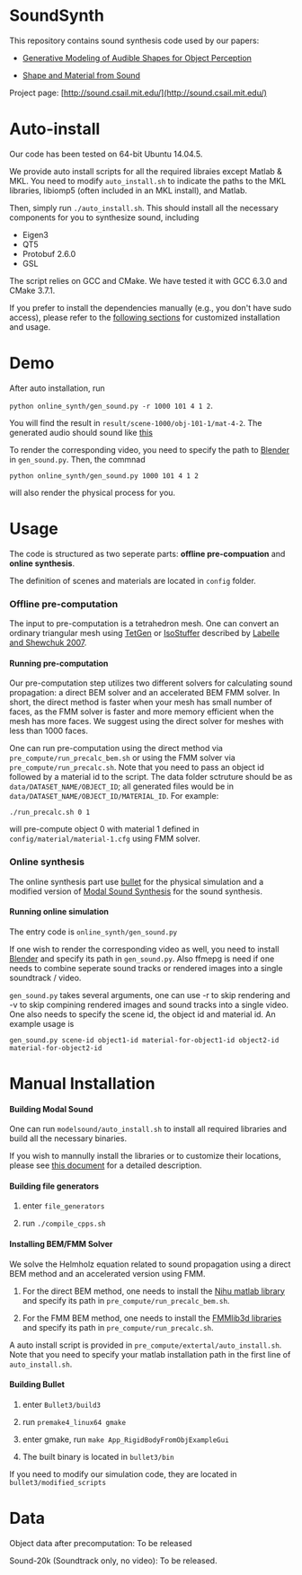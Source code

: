 # SoundSynth

This repository contains sound synthesis code used by our papers:

* [Generative Modeling of Audible Shapes for Object Perception](http://sound.csail.mit.edu/papers/gensound_iccv.pdf)

* [Shape and Material from Sound](http://sound.csail.mit.edu/papers/fastsound_nips.pdf)

Project page:  [http://sound.csail.mit.edu/](http://sound.csail.mit.edu/)
 
# Auto-install

Our code has been tested on 64-bit Ubuntu 14.04.5.
 
We provide auto install scripts for all the required libraies except Matlab & MKL. You need to modify `auto_install.sh` to indicate the paths to the MKL libraries, libiomp5 (often included in an MKL install), and Matlab.
 
Then, simply run `./auto_install.sh`. This should install all the necessary components for you to synthesize sound, including
- Eigen3
- QT5
- Protobuf 2.6.0
- GSL

The script relies on GCC and CMake. We have tested it with GCC 6.3.0 and CMake 3.7.1.
 
If you prefer to install the dependencies manually (e.g., you don't have sudo access), please refer to the [following sections](#manual-installation) for customized installation and usage.

# Demo

After auto installation, run

`python online_synth/gen_sound.py -r 1000 101 4 1 2`.

You will find the result in `result/scene-1000/obj-101-1/mat-4-2`. The generated audio should sound like [this](http://sound.csail.mit.edu/data/merged.wav)

To render the corresponding video, you need to specify the path to [Blender](https://www.blender.org/) in `gen_sound.py`. Then, the commnad

`python online_synth/gen_sound.py 1000 101 4 1 2`

will also render the physical process for you.
 
# Usage
 
The code is structured as two seperate parts: **offline pre-compuation** and **online synthesis**.
 
The definition of scenes and materials are located in `config` folder.
 
### Offline pre-computation
  
The input to pre-computation is a tetrahedron mesh. One can convert an ordinary triangular mesh using [TetGen](http://wias-berlin.de/software/tetgen/) or [IsoStuffer](https://github.com/cxzheng/ModalSound) described by [Labelle and Shewchuk 2007](http://www.cs.berkeley.edu/~jrs/papers/stuffing.pdf).
  
#### Running pre-computation
  
Our pre-computation step utilizes two different solvers for calculating sound propagation: a direct BEM solver and an accelerated BEM FMM solver. In short, the direct method is faster when your mesh has small number of faces, as the FMM solver is faster and more memory efficient when the mesh has more faces. We suggest using the direct solver for meshes with less than 1000 faces. 

One can run pre-computation using the direct method via `pre_compute/run_precalc_bem.sh` or using the FMM solver via `pre_compute/run_precalc.sh`. Note that you need to pass an object id followed by a material id to the script. The data folder sctruture should be as `data/DATASET_NAME/OBJECT_ID`; all generated files would be in `data/DATASET_NAME/OBJECT_ID/MATERIAL_ID`. For example:

`./run_precalc.sh 0 1`

will pre-compute object 0 with material 1 defined in `config/material/material-1.cfg` using FMM solver. 

### Online synthesis
 
The online synthesis part use [bullet](https://github.com/bulletphysics/bullet3) for the physical simulation and a modified version of [Modal Sound Synthesis](https://github.com/cxzheng/ModalSound) for the sound synthesis.

  
#### Running online simulation
  
The entry code is `online_synth/gen_sound.py`
  
If one wish to render the corresponding video as well, you need to install [Blender](https://www.blender.org/) and specify its path in `gen_sound.py`. Also ffmepg is need if one needs to combine seperate sound tracks or rendered images into a single soundtrack / video.
  
`gen_sound.py` takes several arguments, one can use -r to skip rendering and -v to skip compining rendered images and sound tracks into a single video. One also needs to specify the scene id, the object id and material id. An example usage is

`gen_sound.py scene-id object1-id material-for-object1-id object2-id material-for-object2-id`

# Manual Installation

#### Building **Modal Sound**
  
One can run `modelsound/auto_install.sh` to install all required libraries and build all the necessary binaries.
  
If you wish to mannully install the libraries or to customize their locations, please see [this document](https://github.com/ztzhang/SoundSynth/blob/master/documents/building_modalsound.md) for a detailed description. 
  
#### Building file generators
  
1. enter `file_generators`
  
2. run `./compile_cpps.sh`
  
#### Installing BEM/FMM Solver
  
We solve the Helmholz equation related to sound propagation using a direct BEM method and an accelerated version using FMM. 
  
1. For the direct BEM method, one needs to install the [Nihu matlab library](http://last.hit.bme.hu/nihu/index.html) and specify its path in `pre_compute/run_precalc_bem.sh`.
  
2. For the FMM BEM method, one needs to install the [FMMlib3d libraries](https://cims.nyu.edu/cmcl/fmm3dlib/fmm3dlib.html) and specify its path in `pre_compute/run_precalc.sh`.
  
A auto install script is provided in `pre_compute/extertal/auto_install.sh`. Note that you need to specify your matlab installation path in the first line of `auto_install.sh`. 

 
#### Building **Bullet**
  
1. enter `Bullet3/build3`
  
2. run `premake4_linux64 gmake`
  
3. enter gmake, run `make App_RigidBodyFromObjExampleGui`
  
4. The built binary is located in `bullet3/bin`
  
If you need to modify our simulation code, they are located in `bullet3/modified_scripts`
  


  
# Data
   
Object data after precomputation: To be released
   
Sound-20k (Soundtrack only, no video): To be released.
